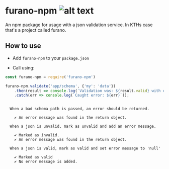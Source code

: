 # furano-npm ![alt text](https://api.travis-ci.org/KTH/furano-npm.svg?branch=master)

An npm package for usage with a json validation service. In KTHs case that's a project called furano.

## How to use

- Add `furano-npm` to your `package.json`

- Call using:

```javascript
const furano-npm = require('furano-npm')

furano-npm.validate('app/schema', {'my': 'data'})
    .then(result => console.log(`Validation was: ${result.valid} with optional error ${result.error}`))
    .catch(err => console.log(`Caught error: ${err}`));
```

```text

  When a bad schema path is passed, an error should be returned.

    ✔ An error message was found in the return object.

  When a json is unvalid, mark as unvalid and add an error message.

    ✔ Marked as invalid.
    ✔ An error message was found in the return object.

  When a json is valid, mark as valid and set error message to 'null'

    ✔ Marked as valid
    ✔ No error message is added.
```
